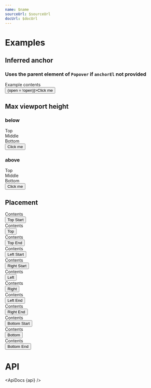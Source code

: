 ```yaml
---
name: $name
sourceUrl: $sourceUrl
docUrl: $docUrl
---
```


<script lang="ts">
  import api from '$lib/components/Popover.svelte?raw&sveld';
  import ApiDocs from '$lib/components/ApiDocs.svelte';

  import Button from '$lib/components/Button.svelte';
  import Preview from '$lib/components/Preview.svelte';
  import Popover from '$lib/components/Popover.svelte';
  import Toggle from '$lib/components/Toggle.svelte';

  let open = false;
</script>

# Examples

## Inferred anchor

### Uses the parent element of `Popover` if `anchorEl` not provided

<Preview>
  <div class="inline-block">
    <Popover bind:open>
      <div class="p-2 bg-white border shadow">Example contents</div>
    </Popover>
    <Button on:click={() => (open = !open)}>Click me</Button>
  </div>
</Preview>

## Max viewport height

### below

<Preview>
  <Toggle let:on={open} let:toggle let:toggleOff>
    <div class="inline-block">
      <Popover {open} on:close={toggleOff} on:close={toggle} maxViewportHeight class="bg-white border shadow">
        <div class="p-2 h-[80vh] grid grid-rows-[auto,1fr,auto] items-center">
          <div>Top</div>
          <div>Middle</div>
          <div>Bottom</div>
        </div>
      </Popover>
      <Button on:click={toggle}>Click me</Button>
    </div>
  </Toggle>
</Preview>

### above

<Preview>
  <Toggle let:on={open} let:toggle let:toggleOff>
    <div class="inline-block">
      <Popover {open} on:close={toggleOff} placement="top" on:close={toggle} maxViewportHeight class="bg-white border shadow">
        <div class="p-2 h-[80vh] grid grid-rows-[auto,1fr,auto] items-center">
          <div>Top</div>
          <div>Middle</div>
          <div>Bottom</div>
        </div>
      </Popover>
      <Button on:click={toggle}>Click me</Button>
    </div>
  </Toggle>
</Preview>

## Placement

<Preview>
  <div class="mx-20">
    <div class="grid grid-cols-5">
      <Toggle let:on={open} let:toggle let:toggleOff>
        <div class="col-start-2 text-right">
          <div class="inline-block">
            <Popover {open} on:close={toggleOff} placement="top-start">
              <div class="px-4 py-8 bg-white border shadow">Contents</div>
            </Popover>
            <Button on:click={toggle}>Top Start</Button>
          </div>
        </div>
      </Toggle>
      <Toggle let:on={open} let:toggle let:toggleOff>
        <div class="col-start-3 text-center">
          <div class="inline-block">
            <Popover {open} on:close={toggleOff} placement="top">
              <div class="px-4 py-8 bg-white border shadow">Contents</div>
            </Popover>
            <Button on:click={toggle}>Top</Button>
          </div>
        </div>
      </Toggle>
      <Toggle let:on={open} let:toggle let:toggleOff>
        <div class="col-start-4 text-left">
          <div class="inline-block">
            <Popover {open} on:close={toggleOff} placement="top-end">
              <div class="px-4 py-8 bg-white border shadow">Contents</div>
            </Popover>
            <Button on:click={toggle}>Top End</Button>
          </div>
        </div>
      </Toggle>
      <Toggle let:on={open} let:toggle let:toggleOff>
        <div class="col-start-1 text-right">
          <div class="inline-block">
            <Popover {open} on:close={toggleOff} placement="left-start">
              <div class="px-4 py-8 bg-white border shadow">Contents</div>
            </Popover>
            <Button on:click={toggle}>Left Start</Button>
          </div>
        </div>
      </Toggle>
      <Toggle let:on={open} let:toggle let:toggleOff>
        <div class="col-start-5 text-left">
          <div class="inline-block">
            <Popover {open} on:close={toggleOff} placement="right-start">
              <div class="px-4 py-8 bg-white border shadow">Contents</div>
            </Popover>
            <Button on:click={toggle}>Right Start</Button>
          </div>
        </div>
      </Toggle>
      <Toggle let:on={open} let:toggle let:toggleOff>
        <div class="col-start-1 text-right">
          <div class="inline-block">
            <Popover {open} on:close={toggleOff} placement="left">
              <div class="px-4 py-8 bg-white border shadow">Contents</div>
            </Popover>
            <Button on:click={toggle}>Left</Button>
          </div>
        </div>
      </Toggle>
      <Toggle let:on={open} let:toggle let:toggleOff>
        <div class="col-start-5 text-left">
          <div class="inline-block">
            <Popover {open} on:close={toggleOff}  placement="right">
              <div class="px-4 py-8 bg-white border shadow">Contents</div>
            </Popover>
            <Button on:click={toggle}>Right</Button>
          </div>
        </div>
      </Toggle>
      <Toggle let:on={open} let:toggle let:toggleOff>
        <div class="col-start-1 text-right">
          <div class="inline-block">
            <Popover {open} on:close={toggleOff} placement="left-end">
              <div class="px-4 py-8 bg-white border shadow">Contents</div>
            </Popover>
            <Button on:click={toggle}>Left End</Button>
          </div>
        </div>
      </Toggle>
      <Toggle let:on={open} let:toggle let:toggleOff>
        <div class="col-start-5 text-left">
          <div class="inline-block">
            <Popover {open} on:close={toggleOff} placement="right-end">
              <div class="px-4 py-8 bg-white border shadow">Contents</div>
            </Popover>
            <Button on:click={toggle}>Right End</Button>
          </div>
        </div>
      </Toggle>
      <Toggle let:on={open} let:toggle let:toggleOff>
        <div class="col-start-2 text-right">
          <div class="inline-block">
            <Popover {open} on:close={toggleOff} placement="bottom-start">
              <div class="px-4 py-8 bg-white border shadow">Contents</div>
            </Popover>
            <Button on:click={toggle}>Bottom Start</Button>
          </div>
        </div>
      </Toggle>
      <Toggle let:on={open} let:toggle let:toggleOff>
        <div class="col-start-3 text-center">
          <div class="inline-block">
            <Popover {open} on:close={toggleOff} placement="bottom">
              <div class="px-4 py-8 bg-white border shadow">Contents</div>
            </Popover>
            <Button on:click={toggle}>Bottom</Button>
          </div>
        </div>
      </Toggle>
      <Toggle let:on={open} let:toggle let:toggleOff>
        <div class="col-start-4 text-left">
          <div class="inline-block">
            <Popover {open} on:close={toggleOff} placement="bottom-start">
              <div class="px-4 py-8 bg-white border shadow">Contents</div>
            </Popover>
            <Button on:click={toggle}>Bottom End</Button>
          </div>
        </div>
      </Toggle>
    </div>
  </div>
</Preview>

# API

<ApiDocs {api} />
